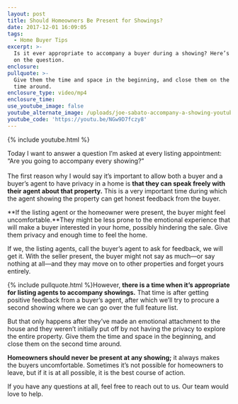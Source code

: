 ```yaml
---
layout: post
title: Should Homeowners Be Present for Showings?
date: 2017-12-01 16:09:05
tags:
  - Home Buyer Tips
excerpt: >-
  Is it ever appropriate to accompany a buyer during a showing? Here’s my take
  on the question.
enclosure:
pullquote: >-
  Give them the time and space in the beginning, and close them on the second
  time around.
enclosure_type: video/mp4
enclosure_time:
use_youtube_image: false
youtube_alternate_image: /uploads/joe-sabato-accompany-a-showing-youtube.jpg
youtube_code: 'https://youtu.be/NGw9D7fczy8'
---
```



{% include youtube.html %}

Today I want to answer a question I’m asked at every listing appointment: “Are you going to accompany every showing?”<br><br>The first reason why I would say it’s important to allow both a buyer and a buyer’s agent to have privacy in a home is **that they can speak freely with their agent about that property.** This is a very important time during which the agent showing the property can get honest feedback from the buyer.

**If the listing agent or the homeowner were present, the buyer might feel uncomfortable.**They might be less prone to the emotional experience that will make a buyer interested in your home, possibly hindering the sale. Give them privacy and enough time to feel the home.

If we, the listing agents, call the buyer’s agent to ask for feedback, we will get it. With the seller present, the buyer might not say as much—or say nothing at all—and they may move on to other properties and forget yours entirely.

{% include pullquote.html %}However, **there is a time when it’s appropriate for listing agents to accompany showings.** That time is after getting positive feedback from a buyer’s agent, after which we’ll try to procure a second showing where we can go over the full feature list.

But that only happens after they’ve made an emotional attachment to the house and they weren’t initially put off by not having the privacy to explore the entire property. Give them the time and space in the beginning, and close them on the second time around.

**Homeowners should never be present at any showing;** it always makes the buyers uncomfortable. Sometimes it’s not possible for homeowners to leave, but if it is at all possible, it is the best course of action.

If you have any questions at all, feel free to reach out to us. Our team would love to help.